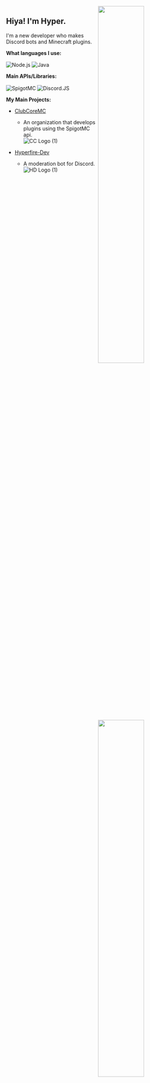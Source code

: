 <img width="50%" align="right" src="https://github-readme-stats.vercel.app/api?username=hyperfirers&count_private=true&include_all_commits=true&show_icons=true&theme=dark&hide_border=true">
<img width="50%" align="right" src="https://github-readme-stats.vercel.app/api/top-langs?username=hyperfirers&theme=dark&hide_border=true&layout=compact&langs_count=6">

## Hiya! I'm Hyper.

I'm a new developer who makes Discord bots and Minecraft plugins.

**What languages I use:**

<img alt="Node.js" align="center" src="https://img.shields.io/badge/-Node.js-43853d?style=flat&logo=Node.js&logoColor=white" /> <img alt="Java" align="center" src="https://img.shields.io/badge/-Java-orange?style=flat&logo=Java&logoColor=white" /> 

**Main APIs/Libraries:**

<img alt="SpigotMC" align="center" src="https://img.shields.io/badge/-SpigotMC%20Api-blue?style=flat&logo=Minecraft&logoColor=white" /> <img alt="Discord.JS" align="center" src="https://img.shields.io/badge/-Discord.JS-blue?style=flat&logo=Discord&logoColor=white" />





**My Main Projects:**

- [ClubCoreMC](https://github.com/ClubCoreMC)
  - An organization that develops plugins using the SpigotMC api.
 <br>![CC Logo (1)](https://user-images.githubusercontent.com/76081146/166809069-5433cc42-8ebd-4b3d-923a-e1957d429e14.png)

- [Hyperfire-Dev](https://github.com/Hyperfire-Dev)
  - A moderation bot for Discord.
 <br>![HD Logo (1)](https://user-images.githubusercontent.com/76081146/166809102-6c5881d1-15ef-4c3b-9d92-4d6cc677add4.png)

